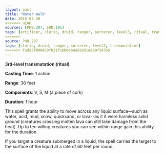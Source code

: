 ```yaml
---
layout: post
title: "Water Walk"
date: 2015-07-30
<<<<<<< HEAD
sources: [PHB.287, SRD.191]
tags: [artificer, cleric, druid, ranger, sorcerer, level3, ritual, transmutation]
=======
source: PHB.287
tags: [cleric, druid, ranger, sorcerer, level2, transmutation]
>>>>>>> fad25f008430f031f16b0eb4a6b691e869f24366
---
```


**3rd-level transmutation (ritual)**

**Casting Time**: 1 action

**Range**: 30 feet

**Components**: V, S, M (a piece of cork)

**Duration**: 1 hour

This spell grants the ability to move across any liquid surface--such as water, acid, mud, snow, quicksand, or lava--as if it were harmless solid ground (creatures crossing molten lava can still take damage from the heat). Up to ten willing creatures you can see within range gain this ability for the duration.

If you target a creature submerged in a liquid, the spell carries the target to the surface of the liquid at a rate of 60 feet per round.
